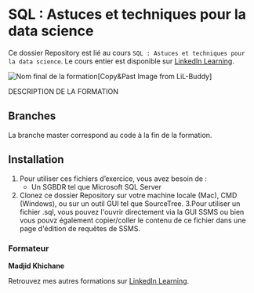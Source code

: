 # SQL : Astuces et techniques pour la data science

Ce dossier Repository est lié au cours `SQL : Astuces et techniques pour la data science`. Le cours entier est disponible sur [LinkedIn Learning][lil-course-url].

![Nom final de la formation][lil-thumbnail-url][Copy&Past Image from LiL-Buddy] 

DESCRIPTION DE LA FORMATION


## Branches

La branche master correspond au code à la fin de la formation. 

## Installation

1. Pour utiliser ces fichiers d’exercice, vous avez besoin de : 
   - Un SGBDR tel que Microsoft SQL Server
2. Clonez ce dossier Repository sur votre machine locale (Mac), CMD (Windows), ou sur un outil GUI tel que SourceTree. 
3.Pour utiliser un fichier .sql, vous pouvez l'ouvrir directement via la GUI SSMS ou bien vous pouvz également copier/coller le contenu de ce fichier dans une page d'édition de requêtes de SSMS.


### Formateur

**Madjid Khichane** 

 Retrouvez mes autres formations sur [LinkedIn Learning][lil-URL-trainer].

[0]: # (Replace these placeholder URLs with actual course URLs)
[lil-course-url]: https://www.linkedin.com/learning/building-a-graphql-project-with-react-js
[lil-thumbnail-url]: https://cdn.lynda.com/course/2875095/2875095-1615224395432-16x9.jpg
[lil-URL-trainer]: https://www.linkedin.com/learning/instructors/madjid-khichane

[1]: # (End of FR-Instruction ###############################################################################################)
